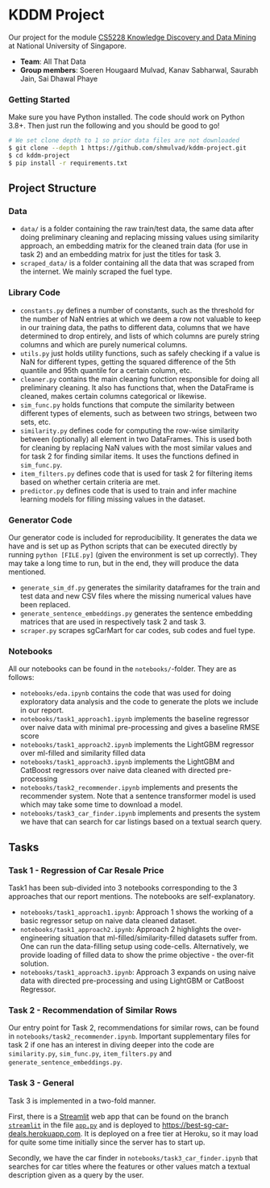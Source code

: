 # KDDM Project

Our project for the module [CS5228 Knowledge Discovery and Data Mining][mod] at National University of Singapore.

* **Team**: All That Data
* **Group members**: Soeren Hougaard Mulvad, Kanav Sabharwal, Saurabh Jain, Sai Dhawal Phaye

### Getting Started

Make sure you have Python installed. The code should work on Python 3.8+. Then just run the following and you should be good to go!

```bash
# We set clone depth to 1 so prior data files are not downloaded
$ git clone --depth 1 https://github.com/shmulvad/kddm-project.git
$ cd kddm-project
$ pip install -r requirements.txt
```


## Project Structure

### Data

* `data/` is a folder containing the raw train/test data, the same data after doing preliminary cleaning and replacing missing values using similarity approach, an embedding matrix for the cleaned train data (for use in task 2) and an embedding matrix for just the titles for task 3.
* `scraped_data/` is a folder containing all the data that was scraped from the internet. We mainly scraped the fuel type.

### Library Code

* `constants.py` defines a number of constants, such as the threshold for the number of NaN entries at which we deem a row not valuable to keep in our training data, the paths to different data, columns that we have determined to drop entirely, and lists of which columns are purely string columns and which are purely numerical columns.
* `utils.py` just holds utility functions, such as safely checking if a value is NaN for different types, getting the squared difference of the 5th quantile and 95th quantile for a certain column, etc.
* `cleaner.py` contains the main cleaning function responsible for doing all preliminary cleaning. It also has functions that, when the DataFrame is cleaned, makes certain columns categorical or likewise.
* `sim_func.py` holds functions that compute the similarity between different types of elements, such as between two strings, between two sets, etc.
* `similarity.py` defines code for computing the row-wise similarity between (optionally) all element in two DataFrames. This is used both for cleaning by replacing NaN values with the most similar values and for task 2 for finding similar items. It uses the functions defined in `sim_func.py`.
* `item_filters.py` defines code that is used for task 2 for filtering items based on whether certain criteria are met.
* `predictor.py` defines code that is used to train and infer machine learning models for filling missing values in the dataset.


### Generator Code

Our generator code is included for reproducibility. It generates the data we have and is set up as Python scripts that can be executed directly by running `python [FILE.py]` (given the environment is set up correctly). They may take a long time to run, but in the end, they will produce the data mentioned.

* `generate_sim_df.py` generates the similarity dataframes for the train and test data and new CSV files where the missing numerical values have been replaced.
* `generate_sentence_embeddings.py` generates the sentence embedding matrices that are used in respectively task 2 and task 3.
* `scraper.py` scrapes sgCarMart for car codes, sub codes and fuel type.

### Notebooks

All our notebooks can be found in the `notebooks/`-folder. They are as follows:

* `notebooks/eda.ipynb` contains the code that was used for doing exploratory data analysis and the code to generate the plots we include in our report.
* `notebooks/task1_approach1.ipynb` implements the baseline regressor over naive data with minimal pre-processing and gives a baseline RMSE score
* `notebooks/task1_approach2.ipynb` implements the LightGBM regressor over ml-filled and similarity filled data
* `notebooks/task1_approach3.ipynb` implements the LightGBM and CatBoost regressors over naive data cleaned with directed pre-processing
* `notebooks/task2_recommender.ipynb` implements and presents the recommender system. Note that a sentence transformer model is used which may take some time to download a model.
* `notebooks/task3_car_finder.ipynb` implements and presents the system we have that can search for car listings based on a textual search query.


## Tasks

### Task 1 - Regression of Car Resale Price

Task1 has been sub-divided into 3 notebooks corresponding to the 3 approaches that our report mentions. The notebooks are self-explanatory.

* `notebooks/task1_approach1.ipynb`: Approach 1 shows the working of a basic regressor setup on naive data cleaned dataset.
* `notebooks/task1_approach2.ipynb`: Approach 2 highlights the over-engineering situation that ml-filled/similarity-filled datasets suffer from. One can run the data-filling setup using code-cells. Alternatively, we provide loading of filled data to show the prime objective - the over-fit solution.
* `notebooks/task1_approach3.ipynb`: Approach 3 expands on using naive data with directed pre-processing and using LightGBM or CatBoost Regressor.


### Task 2 - Recommendation of Similar Rows

Our entry point for Task 2, recommendations for similar rows, can be found in `notebooks/task2_recommender.ipynb`. Important supplementary files for task 2 if one has an interest in diving deeper into the code are `similarity.py`, `sim_func.py`, `item_filters.py` and `generate_sentence_embeddings.py`.


### Task 3 - General

Task 3 is implemented in a two-fold manner.

First, there is a [Streamlit][streamlit] web app that can be found on the branch [`streamlit`][streamlitBranch] in the file [`app.py`][streamlitApp] and is deployed to <https://best-sg-car-deals.herokuapp.com>. It is deployed on a free tier at Heroku, so it may load for quite some time initially since the server has to start up.

Secondly, we have the car finder in `notebooks/task3_car_finder.ipynb` that searches for car titles where the features or other values match a textual description given as a query by the user.


[streamlit]: https://streamlit.io
[mod]: https://nusmods.com/modules/CS5228/knowledge-discovery-and-data-mining
[streamlitBranch]: https://github.com/shmulvad/kddm-project/tree/streamlit
[streamlitApp]: https://github.com/shmulvad/kddm-project/blob/streamlit/app.py
